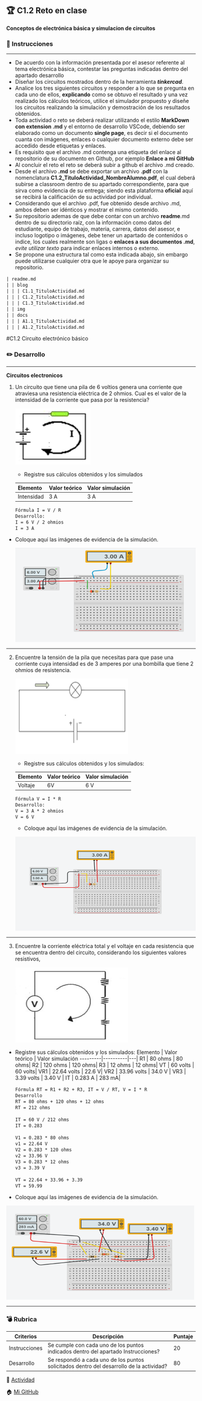 ## :trophy: C1.2 Reto en clase

**Conceptos de electrónica básica y simulacion de circuitos**

### :blue_book: Instrucciones
___

- De acuerdo con la información presentada por el asesor referente al tema electrónica básica, contestar las preguntas indicadas dentro del apartado desarrollo 
- Diseñar los circuitos mostrados dentro de la herramienta ***tinkercad***.
- Analice los tres siguientes circuitos y responder a lo que se pregunta en cada uno de ellos, **explicando** como se obtuvo el resultado y una vez realizado los cálculos teóricos, utilice el simulador propuesto y diseñe los circuitos realizando la simulación y demostración de los resultados obtenidos.
- Toda actividad o reto se deberá realizar utilizando el estilo **MarkDown con extension .md** y el entorno de desarrollo VSCode, debiendo ser elaborado como un documento **single page**, es decir si el documento cuanta con imágenes, enlaces o cualquier documento externo debe ser accedido desde etiquetas y enlaces.
- Es requisito que el archivo .md contenga una etiqueta del enlace al repositorio de su documento en Github, por ejemplo **Enlace a mi GitHub**
- Al concluir el reto el reto se deberá subir a github el archivo .md creado.
- Desde el archivo **.md** se debe exportar un archivo **.pdf** con la nomenclatura **C1.2_TituloActividad_NombreAlumno.pdf**, el cual deberá subirse a classroom dentro de su apartado correspondiente, para que sirva como evidencia de su entrega; siendo esta plataforma **oficial** aquí se recibirá la calificación de su actividad por individual.
- Considerando que el archivo .pdf, fue obtenido desde archivo .md, ambos deben ser idénticos y mostrar el mismo contenido.
- Su repositorio ademas de que debe contar con un archivo **readme**.md dentro de su directorio raíz, con la información como datos del estudiante, equipo de trabajo, materia, carrera, datos del asesor, e incluso logotipo o imágenes, debe tener un apartado de contenidos o indice, los cuales realmente son ligas o **enlaces a sus documentos .md**, _evite utilizar texto_ para indicar enlaces internos o externo.
- Se propone una estructura tal como esta indicada abajo, sin embargo puede utilizarse cualquier otra que le apoye para organizar su repositorio.

``` 
| readme.md
| | blog
| | | C1.1_TituloActividad.md
| | | C1.2_TituloActividad.md
| | | C1.3_TituloActividad.md
| | img
| | docs
| | | A1.1_TituloActividad.md
| | | A1.2_TituloActividad.md
```
#C1.2 Circuito electrónico básico
### :pencil2: Desarrollo
___
**Circuitos electronicos**

1. Un circuito que tiene una pila de 6 voltios genera una corriente que atraviesa una resistencia eléctrica de 2 ohmios. Cual es el valor de la intensidad de la corriente que pasa por la resistencia?

    <p align="left">
            <img alt="Circuito1" src="../img/CalculoCircuito-1.png" 
            width=200 height=150>
    </p>


    +  Registre sus cálculos obtenidos y los simulados 

    Elemento | Valor teórico | Valor simulación
    ---------|----------|---|
    Intensidad | 3 A | 3 A |
    
       Fórmula I = V / R
       Desarrollo: 
       I = 6 V / 2 ohmios
       I = 3 A 

 + Coloque aquí las imágenes de evidencia de la simulación.
    <p align="left">
            <img alt="Simulación 1" src="../img/Simulacion-1.png" 
            width=500 height=250>
    </p>
___

2. Encuentre la tensión de la pila que necesitas para que pase una corriente cuya intensidad es de 3 amperes por una bombilla que tiene 2 ohmios de resistencia.

    <p align="left">
        <img alt="Circuito2" src="../img/CalculoCircuito-2.png" 
        width=300 height=200>
    </p>

    + Registre sus cálculos obtenidos y los simulados: 

    Elemento | Valor teórico | Valor simulación
    ---------|----------|---|
    Voltaje | 6V  | 6 V|
       
       Fórmula V = I * R
       Desarrollo: 
       V = 3 A * 2 ohmios
       V = 6 V


    + Coloque aquí las imágenes de evidencia de la simulación.
   <p align="left">
            <img alt="Simulación 2" src="../img/Simulacion-2.png" 
            width=500 height=250>
    </p>
___

3. Encuentre la corriente eléctrica total y el voltaje en cada resistencia que se encuentra dentro del circuito, considerando los siguientes valores resistivos,

    <p align="left">
        <img alt="Circuito3" src="../img/CalculoCircuito-3.png" 
        width=300 height=200>
    </p>

  + Registre sus cálculos obtenidos y los simulados: 
    Elemento | Valor teórico | Valor simulación
    ---------|----------|---|
    R1 | 80 ohms | 80 ohms|
    R2 | 120 ohms | 120 ohms|
    R3 | 12 ohms |  12 ohms|
    VT | 60 volts | 60 volts|
    VR1 | 22.64 volts | 22.6 V|
    VR2 | 33.96 volts | 34.0 V |
    VR3 | 3.39 volts | 3.40 V |
    IT |  0.283 A | 283 mA|

        Fórmula RT = R1 + R2 + R3, IT = V / RT, V = I * R
        Desarrollo
        RT = 80 ohms + 120 ohms + 12 ohms
        RT = 212 ohms
         
        IT = 60 V / 212 ohms 
        IT = 0.283
        
        V1 = 0.283 * 80 ohms 
        v1 = 22.64 V
        V2 = 0.283 * 120 ohms 
        v2 = 33.96 V
        V3 = 0.283 * 12 ohms 
        v3 = 3.39 V

        VT = 22.64 + 33.96 + 3.39 
        VT = 59.99





  + Coloque aquí las imágenes de evidencia de la simulación.
   <p align="left">
            <img alt="Simulación 3" src="../img/Simulacion-3.png" 
            width=500 height=250>
    </p>



________________________________________________________________________

### :bomb: Rubrica

| Criterios     | Descripción                                                                                  | Puntaje |
| ------------- | -------------------------------------------------------------------------------------------- | ------- |
| Instrucciones | Se cumple con cada uno de los puntos indicados dentro del apartado Instrucciones?            | 20 |
| Desarrollo    | Se respondió a cada uno de los puntos solicitados dentro del desarrollo de la actividad?     | 80      |


:memo:  [Actividad](https://github.com/NellyQuino/SistemasProgramables/blob/main/Blog/C1.2_Circuito_electronico_basico_NellyJazm%C3%ADnQuinoHern%C3%A1ndez.md)

:house: [Mi GitHub](https://github.com/NellyQuino/SistemasProgramables)
